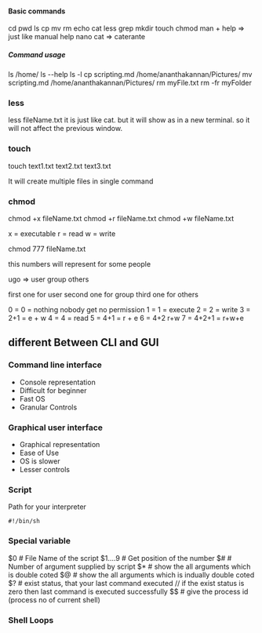 #### Basic commands

cd 
pwd
ls
cp
mv
rm
echo
cat
less
grep
mkdir
touch
chmod
man + help => just like manual help
nano
cat => caterante

##### Command usage
ls /home/
ls --help
ls -l
cp scripting.md /home/ananthakannan/Pictures/
mv scripting.md /home/ananthakannan/Pictures/
rm myFile.txt
rm -fr myFolder

### less
less fileName.txt
it is just like cat. but it will show as in a new terminal. so it will not affect the previous window.

### touch
touch text1.txt text2.txt text3.txt

It will create multiple files in single command

### chmod
chmod +x fileName.txt
chmod +r fileName.txt
chmod +w fileName.txt

x = executable
r = read
w = write

chmod 777 fileName.txt

this numbers will represent for some people

ugo => user group others

first one for user
second one for group
third one for others

0 = 0 = nothing nobody get no permission
1 = 1 = execute
2 = 2 = write
3 = 2+1 = e + w
4 = 4 = read
5 = 4+1 = r + e
6 = 4+2 r+w
7 = 4+2+1 = r+w+e

## different Between CLI and GUI
### Command line interface
* Console representation
* Difficult for beginner
* Fast OS
* Granular Controls
### Graphical user interface
* Graphical representation
* Ease of Use
* OS is slower
* Lesser controls

### Script

Path for your interpreter

    #!/bin/sh

### Special variable

$0      # File Name of the script
$1....9 # Get position of the number
$#      # Number of argument supplied by script
$*      # show the all arguments which is double coted
$@      # show the all arguments which is indually double coted
$?      # exist status, that your last command executed // if the exist status is zero then             last command is executed successfully
$$      # give the process id (process no of current shell)

### Shell Loops
